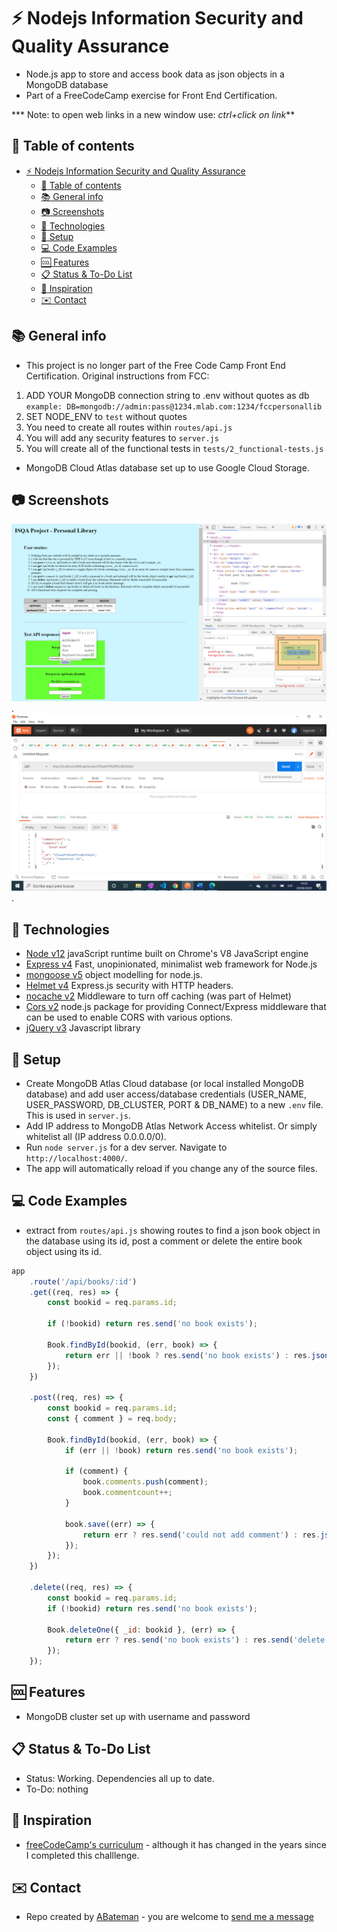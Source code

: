 # :zap: Nodejs Information Security and Quality Assurance

* Node.js app to store and access book data as json objects in a MongoDB database
* Part of a FreeCodeCamp exercise for Front End Certification.

*** Note: to open web links in a new window use: _ctrl+click on link_**

## :page_facing_up: Table of contents

* [:zap: Nodejs Information Security and Quality Assurance](#zap-nodejs-information-security-and-quality-assurance)
	* [:page_facing_up: Table of contents](#page_facing_up-table-of-contents)
	* [:books: General info](#books-general-info)
	* [:camera: Screenshots](#camera-screenshots)
	* [:signal_strength: Technologies](#signal_strength-technologies)
	* [:floppy_disk: Setup](#floppy_disk-setup)
	* [:computer: Code Examples](#computer-code-examples)
	* [:cool: Features](#cool-features)
	* [:clipboard: Status & To-Do List](#clipboard-status--to-do-list)
	* [:clap: Inspiration](#clap-inspiration)
	* [:envelope: Contact](#envelope-contact)

## :books: General info

* This project is no longer part of the Free Code Camp Front End Certification. Original instructions from FCC:

1) ADD YOUR MongoDB connection string to .env without quotes as db
    `example: DB=mongodb://admin:pass@1234.mlab.com:1234/fccpersonallib`
2) SET NODE_ENV to `test` without quotes
3) You need to create all routes within `routes/api.js`
4) You will add any security features to `server.js`
5) You will create all of the functional tests in `tests/2_functional-tests.js`

* MongoDB Cloud Atlas database set up to use Google Cloud Storage.

## :camera: Screenshots

![Example screenshot](./img/books.png).
![Example screenshot](./img/postman.png).

## :signal_strength: Technologies

* [Node v12](https://nodejs.org/en/) javaScript runtime built on Chrome's V8 JavaScript engine
* [Express v4](https://expressjs.com/) Fast, unopinionated, minimalist web framework for Node.js
* [mongoose v5](https://mongoosejs.com/) object modelling for node.js.
* [Helmet v4](https://helmetjs.github.io/) Express.js security with HTTP headers.
* [nocache v2](https://www.npmjs.com/package/nocache) Middleware to turn off caching (was part of Helmet)
* [Cors v2](https://www.npmjs.com/package/cors) node.js package for providing Connect/Express middleware that can be used to enable CORS with various options.
* [jQuery v3](https://jquery.com/) Javascript library

## :floppy_disk: Setup

* Create MongoDB Atlas Cloud database (or local installed MongoDB database) and add user access/database credentials (USER_NAME, USER_PASSWORD, DB_CLUSTER, PORT & DB_NAME) to a new `.env` file. This is used in `server.js`.
* Add IP address to MongoDB Atlas Network Access whitelist. Or simply whitelist all (IP address 0.0.0.0/0).
* Run `node server.js` for a dev server. Navigate to `http://localhost:4000/`.
* The app will automatically reload if you change any of the source files.

## :computer: Code Examples

* extract from `routes/api.js` showing routes to find a json book object in the database using its id, post a comment or delete the entire book object using its id.

```javascript
app
	.route('/api/books/:id')
	.get((req, res) => {
		const bookid = req.params.id;

		if (!bookid) return res.send('no book exists');

		Book.findById(bookid, (err, book) => {
			return err || !book ? res.send('no book exists') : res.json(book);
		});
	})

	.post((req, res) => {
		const bookid = req.params.id;
		const { comment } = req.body;

		Book.findById(bookid, (err, book) => {
			if (err || !book) return res.send('no book exists');

			if (comment) {
				book.comments.push(comment);
				book.commentcount++;
			}

			book.save((err) => {
				return err ? res.send('could not add comment') : res.json(book);
			});
		});
	})

	.delete((req, res) => {
		const bookid = req.params.id;
		if (!bookid) return res.send('no book exists');

		Book.deleteOne({ _id: bookid }, (err) => {
			return err ? res.send('no book exists') : res.send('delete successful');
		});
	});
```

## :cool: Features

* MongoDB cluster set up with username and password

## :clipboard: Status & To-Do List

* Status: Working. Dependencies all up to date.
* To-Do: nothing

## :clap: Inspiration

* [freeCodeCamp's curriculum](https://www.freecodecamp.org/learn/) - although it has changed in the years since I completed this challlenge.

## :envelope: Contact

* Repo created by [ABateman](https://www.andrewbateman.org) - you are welcome to [send me a message](https://andrewbateman.org/contact)
